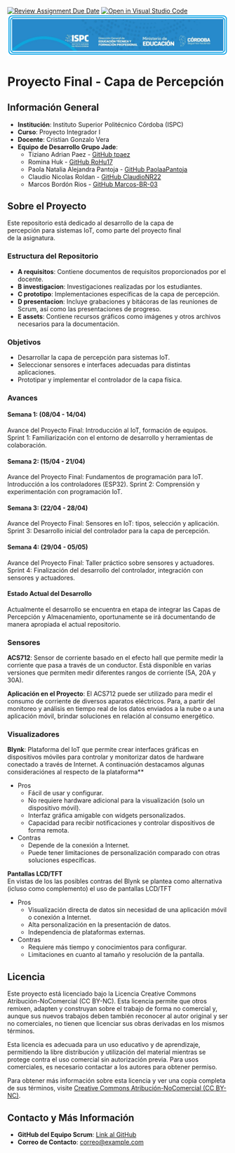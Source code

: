 [![Review Assignment Due Date](https://classroom.github.com/assets/deadline-readme-button-24ddc0f5d75046c5622901739e7c5dd533143b0c8e959d652212380cedb1ea36.svg)](https://classroom.github.com/a/dpfHO3Yy)
[![Open in Visual Studio Code](https://classroom.github.com/assets/open-in-vscode-718a45dd9cf7e7f842a935f5ebbe5719a5e09af4491e668f4dbf3b35d5cca122.svg)](https://classroom.github.com/online_ide?assignment_repo_id=14999442&assignment_repo_type=AssignmentRepo)
![Logo de la Institución ISPC](./E%20assets/logoISPC.png)

# Proyecto Final - Capa de Percepción

## Información General

- **Institución**: Instituto Superior Politécnico Córdoba (ISPC)
- **Curso**: Proyecto Integrador I
- **Docente**: Cristian Gonzalo Vera
- **Equipo de Desarrollo Grupo Jade**:
  - Tiziano Adrian Paez - [GitHub tpaez](https://github.com/tpaez)
  - Romina Huk - [GitHub RoHu17](https://github.com/RoHu17)
  - Paola Natalia Alejandra Pantoja - [GitHub PaolaaPantoja](https://github.com/PaolaaPantoja)
  - Claudio Nicolas Roldan - [GitHub ClaudioNR22](https://github.com/ClaudioNR22)
  - Marcos Bordón Rios - [GitHub Marcos-BR-03](https://github.com/Marcos-BR-03)

## Sobre el Proyecto  
Este repositorio está dedicado al desarrollo de la capa de  
percepción para sistemas IoT, como parte del proyecto final  
de la asignatura.

### Estructura del Repositorio

- **A requisitos**: Contiene documentos de requisitos proporcionados por el docente.
- **B investigacion**: Investigaciones realizadas por los estudiantes.
- **C prototipo**: Implementaciones específicas de la capa de percepción.
- **D presentacion**: Incluye grabaciones y bitácoras de las reuniones de Scrum, así como las presentaciones de progreso.
- **E assets**: Contiene recursos gráficos como imágenes y otros archivos necesarios para la documentación.

### Objetivos  
 - Desarrollar la capa de percepción para sistemas IoT.  
- Seleccionar sensores e interfaces adecuadas para distintas aplicaciones.  
 - Prototipar y implementar el controlador de la capa física.

### Avances
#### Semana 1: (08/04 - 14/04)  
Avance del Proyecto Final: Introducción al IoT, formación de equipos.  
Sprint 1: Familiarización con el entorno de desarrollo y herramientas de colaboración.  
#### Semana 2: (15/04 - 21/04)
Avance del Proyecto Final: Fundamentos de programación para IoT. Introducción a los controladores (ESP32).
Sprint 2: Comprensión y experimentación con programación IoT.   
#### Semana 3: (22/04 - 28/04)
Avance del Proyecto Final: Sensores en IoT: tipos, selección y aplicación.
Sprint 3: Desarrollo inicial del controlador para la capa de percepción.  
#### Semana 4: (29/04 - 05/05)
Avance del Proyecto Final: Taller práctico sobre sensores y actuadores.
Sprint 4: Finalización del desarrollo del controlador, integración con sensores y actuadores.  
#### Estado Actual del Desarrollo
Actualmente el desarrollo se encuentra en etapa de integrar las Capas de Percepción y Almacenamiento, oportunamente se irá documentando de manera apropiada el actual repositorio.

### Sensores 
**ACS712**: Sensor de corriente basado en el efecto hall que permite medir la corriente que pasa a través de un conductor. Está disponible en varias versiones que permiten medir diferentes rangos de corriente (5A, 20A y 30A).  
  
**Aplicación en el Proyecto**: El ACS712 puede ser utilizado para medir el consumo de corriente de diversos aparatos eléctricos. Para, a partir del monitoreo y análisis en tiempo real de los datos enviados a la nube o a una aplicación móvil, brindar soluciones en relación al consumo energético.

### Visualizadores
**Blynk**: Plataforma del IoT que permite crear interfaces gráficas en dispositivos móviles para controlar y monitorizar datos de hardware conectado a través de Internet. A continuación destacamos algunas consideraciónes al respecto de la plataforma**  
 - Pros  
   - Fácil de usar y configurar.
   - No requiere hardware adicional para la visualización (solo un dispositivo móvil).  
   - Interfaz gráfica amigable con widgets personalizados.  
   - Capacidad para recibir notificaciones y controlar dispositivos de forma remota.  
 - Contras  
   - Depende de la conexión a Internet.  
   - Puede tener limitaciones de personalización comparado con otras soluciones específicas.

**Pantallas LCD/TFT**  
En vistas de los las posibles contras del Blynk se plantea como alternativa (icluso como complemento) el uso de pantallas LCD/TFT  
 - Pros
   - Visualización directa de datos sin necesidad de una aplicación móvil o conexión a Internet.  
   - Alta personalización en la presentación de datos.  
   - Independencia de plataformas externas.
 - Contras  
   - Requiere más tiempo y conocimientos para configurar.  
   - Limitaciones en cuanto al tamaño y resolución de la pantalla.

## Licencia

Este proyecto está licenciado bajo la Licencia Creative Commons Atribución-NoComercial (CC BY-NC). Esta licencia permite que otros remixen, adapten y construyan sobre el trabajo de forma no comercial y, aunque sus nuevos trabajos deben también reconocer al autor original y ser no comerciales, no tienen que licenciar sus obras derivadas en los mismos términos.

Esta licencia es adecuada para un uso educativo y de aprendizaje, permitiendo la libre distribución y utilización del material mientras se protege contra el uso comercial sin autorización previa. Para usos comerciales, es necesario contactar a los autores para obtener permiso.

Para obtener más información sobre esta licencia y ver una copia completa de sus términos, visite [Creative Commons Atribución-NoComercial (CC BY-NC)](https://creativecommons.org/licenses/by-nc/4.0/).

## Contacto y Más Información

- **GitHub del Equipo Scrum**: [Link al GitHub](https://github.com/equipo_scrum)
- **Correo de Contacto**: [correo@example.com](mailto:correo@example.com)

